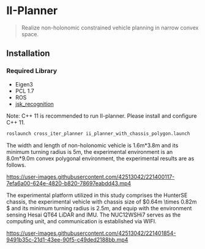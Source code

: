 # II-Planner
> Realize non-holonomic constrained vehicle planning in narrow convex space. 

## Installation
### Required Library
- Eigen3
- PCL 1.7
- ROS
- [jsk_recognition](https://github.com/jsk-ros-pkg)

Note: C++ 11 is recommended to run II-planner. Please install and configure C++ 11.

```sh
roslaunch cross_iter_planner ii_planner_with_chassis_polygon.launch 
```



The width and length of non-holonomic vehicle is 1.6m\*3.8m and its minimum turning radius is 5m, the  experimental environment is an 8.0m\*9.0m convex polygonal environment, the experimental results are as follows.


https://user-images.githubusercontent.com/42513042/221400117-7efa6a00-624e-4820-b820-78697eabdd43.mp4

The experimental platform utilized in this study comprises the HunterSE chassis, the experimental vehicle with chassis size of $0.64m \times 0.82m $ and its minimum turning radius is $2.5m$, and equip with the environment sensing Hesai QT64 LiDAR and IMU. The NUC12WSHi7 serves as the computing unit, and communication is established via WIFI.



https://user-images.githubusercontent.com/42513042/221401854-9491b35c-21d1-43ee-90f5-c49ded2188bb.mp4




